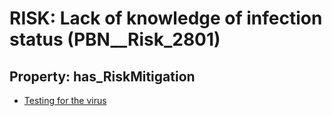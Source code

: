 # RISK: __Lack of knowledge of infection status__ (PBN__Risk_2801)

## Property: has_RiskMitigation

* [Testing for the virus](PBN__Mitigation_896)

